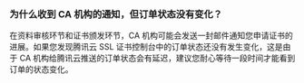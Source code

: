 ### 为什么收到 CA 机构的通知，但订单状态没有变化？

在资料审核环节和证书颁发环节，CA 机构可能会发送一封邮件通知您申请证书的进展。如果您发现腾讯云 SSL 证书控制台中的订单状态还没有发生变化，这是由于 CA 机构给腾讯云推送的订单状态会有延迟，建议您耐心等待一段时间才能看到订单的状态变化。

